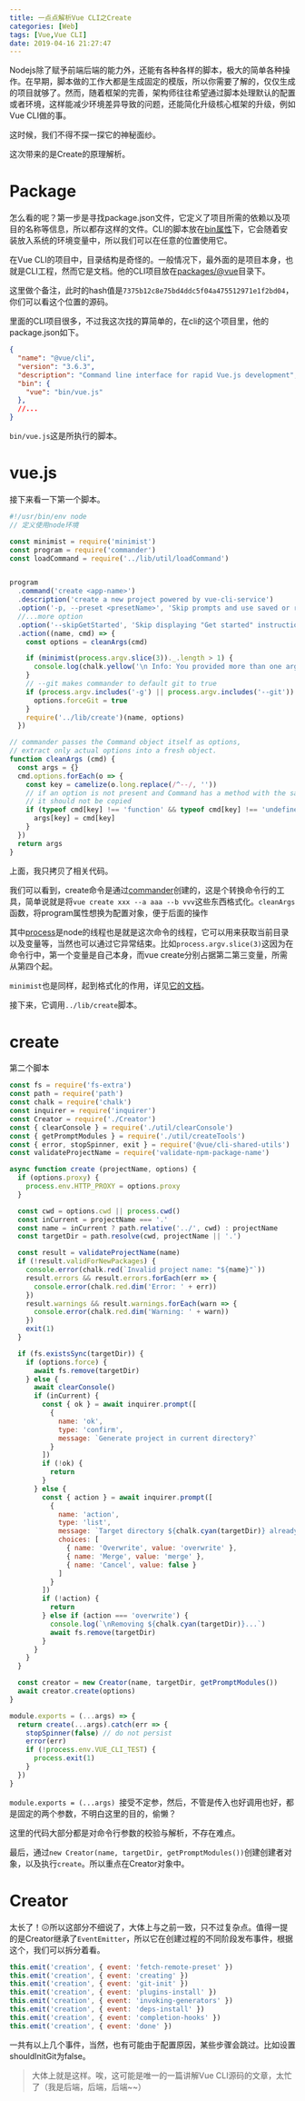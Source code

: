 ```yaml
---
title: 一点点解析Vue CLI之Create
categories: [Web]
tags: [Vue,Vue CLI]
date: 2019-04-16 21:27:47
---
```


Nodejs除了赋予前端后端的能力外，还能有各种各样的脚本，极大的简单各种操作。在早期，脚本做的工作大都是生成固定的模版，所以你需要了解的，仅仅生成的项目就够了。然而，随着框架的完善，架构师往往希望通过脚本处理默认的配置或者环境，这样能减少环境差异导致的问题，还能简化升级核心框架的升级，例如Vue CLI做的事。

这时候，我们不得不探一探它的神秘面纱。

这次带来的是Create的原理解析。

<!-- more -->

# Package

怎么看的呢？第一步是寻找package.json文件，它定义了项目所需的依赖以及项目的名称等信息，所以都存这样的文件。CLI的脚本放在[bin属性](https://yarnpkg.com/zh-Hant/docs/package-json/#toc-bin)下，它会随着安装放入系统的环境变量中，所以我们可以在任意的位置使用它。

在Vue CLI的项目中，目录结构是奇怪的。一般情况下，最外面的是项目本身，也就是CLI工程，然而它是文档。他的CLI项目放在[packages/@vue](https://github.com/vuejs/vue-cli/tree/dev/packages/%40vue)目录下。

这里做个备注，此时的hash值是`7375b12c8e75bd4ddc5f04a475512971e1f2bd04`，你们可以看这个位置的源码。

里面的CLI项目很多，不过我这次找的算简单的，在cli的这个项目里，他的package.json如下。

```json
{
  "name": "@vue/cli",
  "version": "3.6.3",
  "description": "Command line interface for rapid Vue.js development",
  "bin": {
    "vue": "bin/vue.js"
  },
  //...
}
```

`bin/vue.js`这是所执行的脚本。

# vue.js
接下来看一下第一个脚本。
```js
#!/usr/bin/env node
// 定义使用node环境

const minimist = require('minimist')
const program = require('commander')
const loadCommand = require('../lib/util/loadCommand')


program
  .command('create <app-name>')
  .description('create a new project powered by vue-cli-service')
  .option('-p, --preset <presetName>', 'Skip prompts and use saved or remote preset')
  //...more option
  .option('--skipGetStarted', 'Skip displaying "Get started" instructions')
  .action((name, cmd) => {
    const options = cleanArgs(cmd)

    if (minimist(process.argv.slice(3))._.length > 1) {
      console.log(chalk.yellow('\n Info: You provided more than one argument. The first one will be used as the app\'s name, the rest are ignored.'))
    }
    // --git makes commander to default git to true
    if (process.argv.includes('-g') || process.argv.includes('--git')) {
      options.forceGit = true
    }
    require('../lib/create')(name, options)
  })

// commander passes the Command object itself as options,
// extract only actual options into a fresh object.
function cleanArgs (cmd) {
  const args = {}
  cmd.options.forEach(o => {
    const key = camelize(o.long.replace(/^--/, ''))
    // if an option is not present and Command has a method with the same name
    // it should not be copied
    if (typeof cmd[key] !== 'function' && typeof cmd[key] !== 'undefined') {
      args[key] = cmd[key]
    }
  })
  return args
}

```

上面，我只拷贝了相关代码。

我们可以看到，create命令是通过[commander](https://www.npmjs.com/package/commander)创建的，这是个转换命令行的工具，简单说就是将`vue create xxx --a aaa --b vvv`这些东西格式化。`cleanArgs`函数，将program属性想换为配置对象，便于后面的操作

其中[process](https://nodejs.org/api/process.html)是node的线程也是就是这次命令的线程，它可以用来获取当前目录以及变量等，当然也可以通过它异常结束。比如`process.argv.slice(3)`这因为在命令行中，第一个变量是自己本身，而vue create分别占据第二第三变量，所需从第四个起。

`minimist`也是同样，起到格式化的作用，详见[它的文档](https://www.npmjs.com/package/minimist)。

接下来，它调用`../lib/create`脚本。

# create

第二个脚本

```js
const fs = require('fs-extra')
const path = require('path')
const chalk = require('chalk')
const inquirer = require('inquirer')
const Creator = require('./Creator')
const { clearConsole } = require('./util/clearConsole')
const { getPromptModules } = require('./util/createTools')
const { error, stopSpinner, exit } = require('@vue/cli-shared-utils')
const validateProjectName = require('validate-npm-package-name')

async function create (projectName, options) {
  if (options.proxy) {
    process.env.HTTP_PROXY = options.proxy
  }

  const cwd = options.cwd || process.cwd()
  const inCurrent = projectName === '.'
  const name = inCurrent ? path.relative('../', cwd) : projectName
  const targetDir = path.resolve(cwd, projectName || '.')

  const result = validateProjectName(name)
  if (!result.validForNewPackages) {
    console.error(chalk.red(`Invalid project name: "${name}"`))
    result.errors && result.errors.forEach(err => {
      console.error(chalk.red.dim('Error: ' + err))
    })
    result.warnings && result.warnings.forEach(warn => {
      console.error(chalk.red.dim('Warning: ' + warn))
    })
    exit(1)
  }

  if (fs.existsSync(targetDir)) {
    if (options.force) {
      await fs.remove(targetDir)
    } else {
      await clearConsole()
      if (inCurrent) {
        const { ok } = await inquirer.prompt([
          {
            name: 'ok',
            type: 'confirm',
            message: `Generate project in current directory?`
          }
        ])
        if (!ok) {
          return
        }
      } else {
        const { action } = await inquirer.prompt([
          {
            name: 'action',
            type: 'list',
            message: `Target directory ${chalk.cyan(targetDir)} already exists. Pick an action:`,
            choices: [
              { name: 'Overwrite', value: 'overwrite' },
              { name: 'Merge', value: 'merge' },
              { name: 'Cancel', value: false }
            ]
          }
        ])
        if (!action) {
          return
        } else if (action === 'overwrite') {
          console.log(`\nRemoving ${chalk.cyan(targetDir)}...`)
          await fs.remove(targetDir)
        }
      }
    }
  }

  const creator = new Creator(name, targetDir, getPromptModules())
  await creator.create(options)
}

module.exports = (...args) => {
  return create(...args).catch(err => {
    stopSpinner(false) // do not persist
    error(err)
    if (!process.env.VUE_CLI_TEST) {
      process.exit(1)
    }
  })
}
```

`module.exports = (...args) `接受不定参，然后，不管是传入也好调用也好，都是固定的两个参数，不明白这里的目的，偷懒？

这里的代码大部分都是对命令行参数的校验与解析，不存在难点。

最后，通过`new Creator(name, targetDir, getPromptModules())`创建创建者对象，以及执行`create`。所以重点在Creator对象中。

# Creator

太长了！😖所以这部分不细说了，大体上与之前一致，只不过复杂点。值得一提的是Creator继承了`EventEmitter`，所以它在创建过程的不同阶段发布事件，根据这个，我们可以拆分着看。

```js
this.emit('creation', { event: 'fetch-remote-preset' })
this.emit('creation', { event: 'creating' })
this.emit('creation', { event: 'git-init' })
this.emit('creation', { event: 'plugins-install' })
this.emit('creation', { event: 'invoking-generators' })
this.emit('creation', { event: 'deps-install' })
this.emit('creation', { event: 'completion-hooks' })
this.emit('creation', { event: 'done' })
```

一共有以上几个事件，当然，也有可能由于配置原因，某些步骤会跳过。比如设置shouldInitGit为false。


> 大体上就是这样。唉，这可能是唯一的一篇讲解Vue CLI源码的文章，太忙了（我是后端，后端，后端~~）
